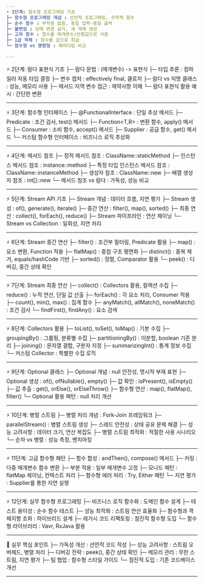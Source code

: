 ```yaml
---
⚡ 1단계: 함수형 프로그래밍 기초
├─ 함수형 프로그래밍 개념 : 선언적 프로그래밍, 수학적 함수
├─ 순수 함수 : 부작용 없음, 동일 입력-동일 출력
├─ 불변성 : 상태 변경 금지, 새 객체 생성
├─ 고차 함수 : 함수를 매개변수/반환값으로 사용
├─ 1급 객체 : 함수를 값으로 취급
└─ 함수형 vs 명령형 : 패러다임 비교

---
```

⚡ 2단계: 람다 표현식 기초
├─ 람다 문법 : (매개변수) -> 표현식
├─ 타입 추론 : 컴파일러 자동 타입 결정
├─ 변수 캡처 : effectively final, 클로저
├─ 람다 vs 익명 클래스 : 성능, 메모리 사용
├─ 메서드 지역 변수 접근 : 제약사항 이해
└─ 람다 표현식 활용 예시 : 간단한 변환

---
⚡ 3단계: 함수형 인터페이스
├─ @FunctionalInterface : 단일 추상 메서드
├─ Predicate<T> : 조건 검사, test() 메서드
├─ Function<T,R> : 변환 함수, apply() 메서드
├─ Consumer<T> : 소비 함수, accept() 메서드
├─ Supplier<T> : 공급 함수, get() 메서드
└─ 커스텀 함수형 인터페이스 : 비즈니스 로직 추상화

---
⚡ 4단계: 메서드 참조
├─ 정적 메서드 참조 : ClassName::staticMethod
├─ 인스턴스 메서드 참조 : instance::method
├─ 특정 타입 인스턴스 메서드 참조 : ClassName::instanceMethod
├─ 생성자 참조 : ClassName::new
├─ 배열 생성자 참조 : int[]::new
└─ 메서드 참조 vs 람다 : 가독성, 성능 비교

---
⚡ 5단계: Stream API 기초
├─ Stream 개념 : 데이터 흐름, 지연 평가
├─ Stream 생성 : of(), generate(), iterate()
├─ 중간 연산 : filter(), map(), sorted()
├─ 최종 연산 : collect(), forEach(), reduce()
├─ Stream 파이프라인 : 연산 체이닝
└─ Stream vs Collection : 일회성, 지연 처리

---
⚡ 6단계: Stream 중간 연산
├─ filter() : 조건부 필터링, Predicate 활용
├─ map() : 요소 변환, Function 적용
├─ flatMap() : 중첩 구조 평면화
├─ distinct() : 중복 제거, equals/hashCode 기반
├─ sorted() : 정렬, Comparator 활용
└─ peek() : 디버깅, 중간 상태 확인

---
⚡ 7단계: Stream 최종 연산
├─ collect() : Collectors 활용, 컬렉션 수집
├─ reduce() : 누적 연산, 단일 값 산출
├─ forEach() : 각 요소 처리, Consumer 적용
├─ count(), min(), max() : 집계 함수
├─ anyMatch(), allMatch(), noneMatch() : 조건 검사
└─ findFirst(), findAny() : 요소 검색

---
⚡ 8단계: Collectors 활용
├─ toList(), toSet(), toMap() : 기본 수집
├─ groupingBy() : 그룹핑, 분류별 수집
├─ partitioningBy() : 이분할, boolean 기준 분리
├─ joining() : 문자열 결합, 구분자 지정
├─ summarizingInt() : 통계 정보 수집
└─ 커스텀 Collector : 특별한 수집 로직

---
⚡ 9단계: Optional 클래스
├─ Optional 개념 : null 안전성, 명시적 부재 표현
├─ Optional 생성 : of(), ofNullable(), empty()
├─ 값 확인 : isPresent(), isEmpty()
├─ 값 추출 : get(), orElse(), orElseThrow()
├─ 함수형 연산 : map(), flatMap(), filter()
└─ Optional 활용 패턴 : null 처리 개선

---
⚡ 10단계: 병렬 스트림
├─ 병렬 처리 개념 : Fork-Join 프레임워크
├─ parallelStream() : 병렬 스트림 생성
├─ 스레드 안전성 : 상태 공유 문제 해결
├─ 성능 고려사항 : 데이터 크기, 연산 복잡도
├─ 병렬 스트림 최적화 : 적절한 사용 시나리오
└─ 순차 vs 병렬 : 성능 측정, 벤치마킹

---
⚡ 11단계: 고급 함수형 패턴
├─ 함수 합성 : andThen(), compose() 메서드
├─ 커링 : 다중 매개변수 함수 변환
├─ 부분 적용 : 일부 매개변수 고정
├─ 모나드 패턴 : flatMap 체이닝, 컨텍스트 처리
├─ 함수형 에러 처리 : Try, Either 패턴
└─ 지연 평가 : Supplier를 통한 지연 실행

---
⚡ 12단계: 실무 함수형 프로그래밍
├─ 비즈니스 로직 함수화 : 도메인 함수 설계
├─ 테스트 용이성 : 순수 함수 테스트
├─ 성능 최적화 : 스트림 연산 효율화
├─ 함수형과 객체지향 조화 : 하이브리드 설계
├─ 레거시 코드 리팩토링 : 점진적 함수형 도입
└─ 함수형 라이브러리 : Vavr, RxJava 활용

---
🎯 실무 핵심 포인트
├─ 가독성 개선 : 선언적 코드 작성
├─ 성능 고려사항 : 스트림 오버헤드, 병렬 처리
├─ 디버깅 전략 : peek(), 중간 상태 확인
├─ 메모리 관리 : 무한 스트림, 지연 평가
├─ 팀 협업 : 함수형 스타일 가이드
└─ 점진적 도입 : 기존 코드베이스 개선

--- 